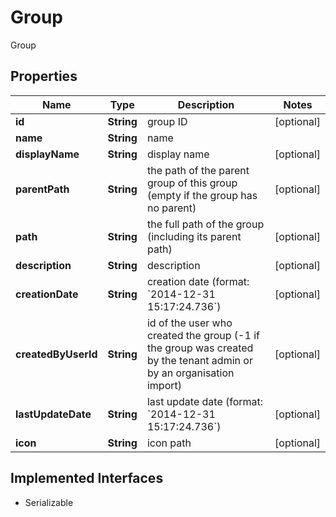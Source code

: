 

# Group

Group
## Properties

Name | Type | Description | Notes
------------ | ------------- | ------------- | -------------
**id** | **String** | group ID |  [optional]
**name** | **String** | name | 
**displayName** | **String** | display name |  [optional]
**parentPath** | **String** | the path of the parent group of this group (empty if the group has no parent) |  [optional]
**path** | **String** | the full path of the group (including its parent path) |  [optional]
**description** | **String** | description |  [optional]
**creationDate** | **String** | creation date (format: &#x60;2014-12-31 15:17:24.736&#x60;) |  [optional]
**createdByUserId** | **String** | id of the user who created the group (-1 if the group was created by the tenant admin or by an organisation import) |  [optional]
**lastUpdateDate** | **String** | last update date (format: &#x60;2014-12-31 15:17:24.736&#x60;) |  [optional]
**icon** | **String** | icon path |  [optional]


## Implemented Interfaces

* Serializable


